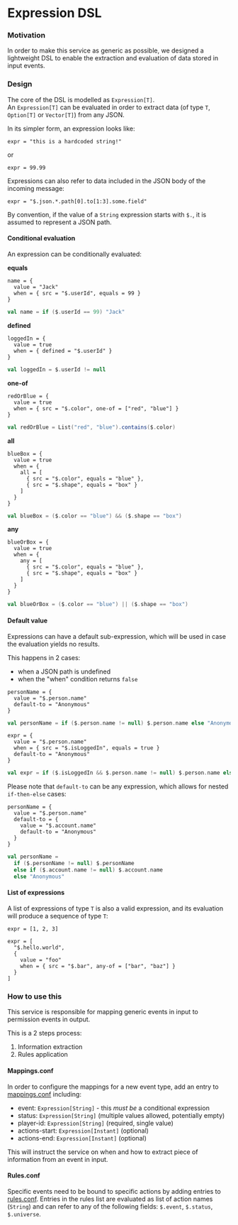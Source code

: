 # Expression DSL

### Motivation

In order to make this service as generic as possible,
we designed a lightweight DSL to enable the extraction and evaluation of data stored in input events.


### Design

The core of the DSL is modelled as `Expression[T]`.  
An `Expression[T]` can be evaluated in order to extract data 
(of type `T`, `Option[T]` or `Vector[T]`) from any JSON.

In its simpler form, an expression looks like:

```
expr = "this is a hardcoded string!"
```
or
```
expr = 99.99
```

Expressions can also refer to data included in the JSON body of the incoming message:
```
expr = "$.json.*.path[0].to[1:3].some.field"
```

By convention, if the value of a `String` expression starts with `$.`, 
it is assumed to represent a JSON path.


#### Conditional evaluation

An expression can be conditionally evaluated:

**equals**

```
name = {
  value = "Jack"
  when = { src = "$.userId", equals = 99 }
}
```
```scala
val name = if ($.userId == 99) "Jack"
```

**defined**

```
loggedIn = {
  value = true
  when = { defined = "$.userId" }
}
```
```scala
val loggedIn = $.userId != null
```

**one-of**

```
redOrBlue = {
  value = true
  when = { src = "$.color", one-of = ["red", "blue"] }
}
```
```scala
val redOrBlue = List("red", "blue").contains($.color)
```

**all**

```
blueBox = {
  value = true
  when = {
    all = [
      { src = "$.color", equals = "blue" },
      { src = "$.shape", equals = "box" }
    ]
  }
}
```
```scala
val blueBox = ($.color == "blue") && ($.shape == "box")
```

**any**

```
blueOrBox = {
  value = true
  when = {
    any = [
      { src = "$.color", equals = "blue" },
      { src = "$.shape", equals = "box" }
    ]
  }
}
```
```scala
val blueOrBox = ($.color == "blue") || ($.shape == "box")
```


#### Default value

Expressions can have a default sub-expression,
which will be used in case the evaluation yields no results.

This happens in 2 cases:
- when a JSON path is undefined
- when the "when" condition returns `false`

```
personName = {
  value = "$.person.name"
  default-to = "Anonymous"
}
```
```scala
val personName = if ($.person.name != null) $.person.name else "Anonymous"
```

```
expr = {
  value = "$.person.name"
  when = { src = "$.isLoggedIn", equals = true }
  default-to = "Anonymous"
}
```
```scala
val expr = if ($.isLoggedIn && $.person.name != null) $.person.name else "Anonymous"
```


Please note that `default-to` can be any expression,
which allows for nested `if-then-else` cases:

```
personName = {
  value = "$.person.name"
  default-to = {
    value = "$.account.name"
    default-to = "Anonymous"
  }
}
```
```scala
val personName =
  if ($.personName != null) $.personName
  else if ($.account.name != null) $.account.name
  else "Anonymous"
```


#### List of expressions

A list of expressions of type `T` is also a valid expression,
and its evaluation will produce a sequence of type `T`:

```
expr = [1, 2, 3]
```

```
expr = [
  "$.hello.world",
  {
    value = "foo"
    when = { src = "$.bar", any-of = ["bar", "baz"] }
  }
]
```

### How to use this

This service is responsible for mapping generic events in input to permission events in output.

This is a 2 steps process:
1. Information extraction
2. Rules application

#### Mappings.conf

In order to configure the mappings for a new event type, add an entry to [mappings.conf](src/main/resources/mappings.conf) including:

- event: `Expression[String]` - this *must be* a conditional expression
- status: `Expression[String]` (multiple values allowed, potentially empty)
- player-id: `Expression[String]` (required, single value)
- actions-start: `Expression[Instant]` (optional)
- actions-end: `Expression[Instant]` (optional)

This will instruct the service on when and how to extract piece of information from an event in input.


#### Rules.conf

Specific events need to be bound to specific actions by adding entries to [rules.conf](src/main/resources/rules.conf).
Entries in the rules list are evaluated as list of action names (`String`)
and can refer to any of the following fields: `$.event`, `$.status`, `$.universe`.
